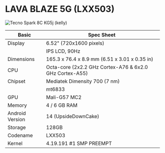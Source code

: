 # LAVA BLAZE 5G (LXX503)

![Tecno Spark 8C KG5j (kelly)](https://fdn2.gsmarena.com/vv/pics/lava/lava-blaze-5g-01.jpg)

|Basic               |Spec Sheet|
|--                  |--                    |
|Display             |6.52" (720x1600 pixels) |
  || IPS LCD, 90Hz||
|Dimensions          |165.3 x 76.4 x 8.9 mm (6.51 x 3.01 x 0.35 in)                |
|CPU                 |Octa-core (2x2.2 GHz Cortex-A76 & 6x2.0 GHz Cortex-A55)      |
|Chipset             |Mediatek Dimensity 700 (7 nm)                                 |
  ||mt6833|
|GPU                 |Mali-G57 MC2                                           |
|Memory              |4 / 6 GB RAM                                                     |
|Android Version     |14 (UpsideDownCake)                                    |
|Storage             |128GB |
|Codename             |LXX503 |
|Kernel               |4.19.191 #1 SMP PREEMPT|


